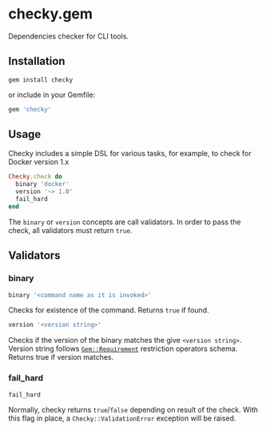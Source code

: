 # checky.gem

Dependencies checker for CLI tools.

## Installation

```
gem install checky
```

or include in your Gemfile:

```ruby
gem 'checky'
```

## Usage

Checky includes a simple DSL for various tasks, for example, to check for Docker
version 1.x

```ruby
Checky.check do
  binary 'docker'
  version '~> 1.0'
  fail_hard
end
```

The `binary` or `version` concepts are call validators. In order to pass the check,
all validators must return `true`.

## Validators

### binary

```ruby
binary '<command name as it is invoked>'
```

Checks for existence of the command. Returns `true` if found.

```ruby
version '<version string>'
```

Checks if the version of the binary matches the give `<version string>`. Version
string follows [`Gem::Requirement`](http://ruby-doc.org/stdlib-2.3.1/libdoc/rubygems/rdoc/Gem/Requirement.html)
restriction operators schema. Returns true if version matches.

### fail\_hard

```ruby
fail_hard
```

Normally, checky returns `true`/`false` depending on result of the check. With
this flag in place, a `Checky::ValidationError` exception will be raised.

